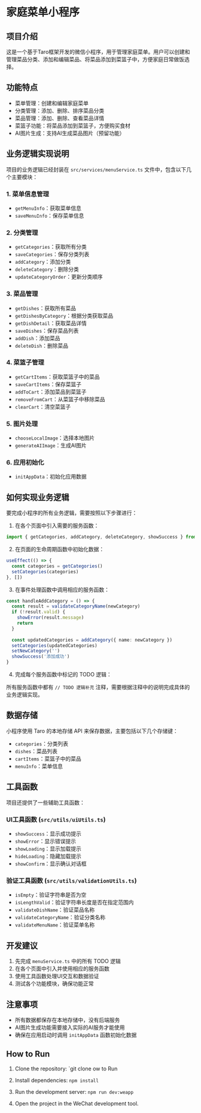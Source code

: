 # 家庭菜单小程序

## 项目介绍

这是一个基于Taro框架开发的微信小程序，用于管理家庭菜单。用户可以创建和管理菜品分类、添加和编辑菜品、将菜品添加到菜篮子中，方便家庭日常做饭选择。

## 功能特点

- 菜单管理：创建和编辑家庭菜单
- 分类管理：添加、删除、排序菜品分类
- 菜品管理：添加、删除、查看菜品详情
- 菜篮子功能：将菜品添加到菜篮子，方便购买食材
- AI图片生成：支持AI生成菜品图片（预留功能）

## 业务逻辑实现说明

项目的业务逻辑已经封装在 `src/services/menuService.ts` 文件中，包含以下几个主要模块：

### 1. 菜单信息管理

- `getMenuInfo`：获取菜单信息
- `saveMenuInfo`：保存菜单信息

### 2. 分类管理

- `getCategories`：获取所有分类
- `saveCategories`：保存分类列表
- `addCategory`：添加分类
- `deleteCategory`：删除分类
- `updateCategoryOrder`：更新分类顺序

### 3. 菜品管理

- `getDishes`：获取所有菜品
- `getDishesByCategory`：根据分类获取菜品
- `getDishDetail`：获取菜品详情
- `saveDishes`：保存菜品列表
- `addDish`：添加菜品
- `deleteDish`：删除菜品

### 4. 菜篮子管理

- `getCartItems`：获取菜篮子中的菜品
- `saveCartItems`：保存菜篮子
- `addToCart`：添加菜品到菜篮子
- `removeFromCart`：从菜篮子中移除菜品
- `clearCart`：清空菜篮子

### 5. 图片处理

- `chooseLocalImage`：选择本地图片
- `generateAIImage`：生成AI图片

### 6. 应用初始化

- `initAppData`：初始化应用数据

## 如何实现业务逻辑

要完成小程序的所有业务逻辑，需要按照以下步骤进行：

1. 在各个页面中引入需要的服务函数：

```typescript
import { getCategories, addCategory, deleteCategory, showSuccess } from '../../services'
```

2. 在页面的生命周期函数中初始化数据：

```typescript
useEffect(() => {
  const categories = getCategories()
  setCategories(categories)
}, [])
```

3. 在事件处理函数中调用相应的服务函数：

```typescript
const handleAddCategory = () => {
  const result = validateCategoryName(newCategory)
  if (!result.valid) {
    showError(result.message)
    return
  }
  
  const updatedCategories = addCategory({ name: newCategory })
  setCategories(updatedCategories)
  setNewCategory('')
  showSuccess('添加成功')
}
```

4. 完成每个服务函数中标记的 TODO 逻辑：

所有服务函数中都有 `// TODO 逻辑补充` 注释，需要根据注释中的说明完成具体的业务逻辑实现。

## 数据存储

小程序使用 Taro 的本地存储 API 来保存数据，主要包括以下几个存储键：

- `categories`：分类列表
- `dishes`：菜品列表
- `cartItems`：菜篮子中的菜品
- `menuInfo`：菜单信息

## 工具函数

项目还提供了一些辅助工具函数：

### UI工具函数 (`src/utils/uiUtils.ts`)

- `showSuccess`：显示成功提示
- `showError`：显示错误提示
- `showLoading`：显示加载提示
- `hideLoading`：隐藏加载提示
- `showConfirm`：显示确认对话框

### 验证工具函数 (`src/utils/validationUtils.ts`)

- `isEmpty`：验证字符串是否为空
- `isLengthValid`：验证字符串长度是否在指定范围内
- `validateDishName`：验证菜品名称
- `validateCategoryName`：验证分类名称
- `validateMenuName`：验证菜单名称

## 开发建议

1. 先完成 `menuService.ts` 中的所有 TODO 逻辑
2. 在各个页面中引入并使用相应的服务函数
3. 使用工具函数处理UI交互和数据验证
4. 测试各个功能模块，确保功能正常

## 注意事项

- 所有数据都保存在本地存储中，没有后端服务
- AI图片生成功能需要接入实际的AI服务才能使用
- 确保在应用启动时调用 `initAppData` 函数初始化数据

## How to Run

1. Clone the repository: `git clone ow to Run

2. Install dependencies: `npm install`

3. Run the development server: `npm run dev:weapp`

4. Open the project in the WeChat development tool.
